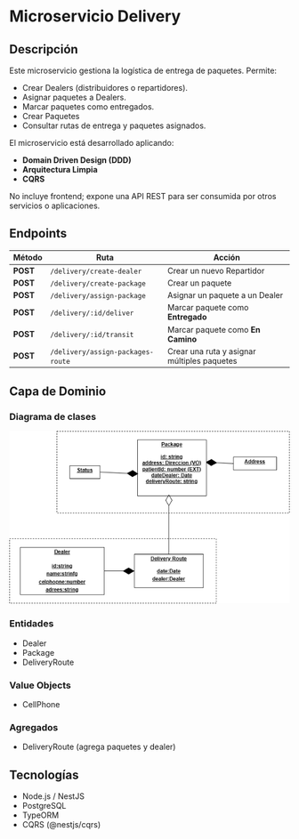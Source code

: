 # Microservicio Delivery

## Descripción
Este microservicio gestiona la logística de entrega de paquetes. Permite:
- Crear Dealers (distribuidores o repartidores).
- Asignar paquetes a Dealers.
- Marcar paquetes como entregados.
- Crear Paquetes
- Consultar rutas de entrega y paquetes asignados.

El microservicio está desarrollado aplicando:
- **Domain Driven Design (DDD)**
- **Arquitectura Limpia**
- **CQRS**

No incluye frontend; expone una API REST para ser consumida por otros servicios o aplicaciones.

## Endpoints



| Método   | Ruta                              | Acción                                      |
| -------- | --------------------------------- | ------------------------------------------- |
| **POST** | `/delivery/create-dealer`         | Crear un nuevo Repartidor                   |
| **POST** | `/delivery/create-package`        | Crear un paquete                            |
| **POST** | `/delivery/assign-package`        | Asignar un paquete a un Dealer              |
| **POST** | `/delivery/:id/deliver`           | Marcar paquete como **Entregado**           |
| **POST** | `/delivery/:id/transit`           | Marcar paquete como **En Camino**           |
| **POST** | `/delivery/assign-packages-route` | Crear una ruta y asignar múltiples paquetes |


## Capa de Dominio

### Diagrama de clases
![Diagrama de clases](docs/diagrama.png)




### Entidades
- Dealer
- Package
- DeliveryRoute

### Value Objects
- CellPhone

### Agregados
- DeliveryRoute (agrega paquetes y dealer)

## Tecnologías
- Node.js / NestJS
- PostgreSQL
- TypeORM
- CQRS (@nestjs/cqrs)

